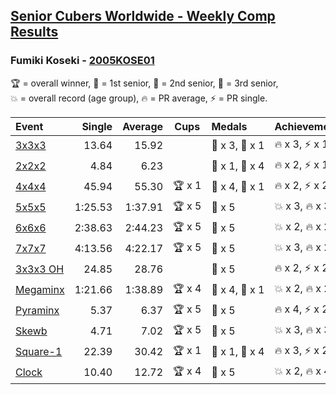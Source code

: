 <style>table {white-space: nowrap;}</style>

## [Senior Cubers Worldwide - Weekly Comp Results](/scw-comp/results/)
### Fumiki Koseki - [2005KOSE01](https://www.worldcubeassociation.org/persons/2005KOSE01)

<span style="white-space: nowrap;">🏆 = overall winner</span>, <span style="white-space: nowrap;">🥇 = 1st senior</span>, <span style="white-space: nowrap;">🥈 = 2nd senior</span>, <span style="white-space: nowrap;">🥉 = 3rd senior</span>, <span style="white-space: nowrap;">💥 = overall record (age group)</span>, <span style="white-space: nowrap;">🔥 = PR average</span>, <span style="white-space: nowrap;">⚡ = PR single</span>.

| Event | Single | Average | Cups | Medals | Achievements|
| :-- | --: | --: | :--: | :-- | :-- |
| [3x3x3](333.md) | 13.64 | 15.92 |  | 🥈 x 3, 🥉 x 1 | 🔥 x 3, ⚡ x 1 |
| [2x2x2](222.md) | 4.84 | 6.23 |  | 🥈 x 1, 🥉 x 4 | 🔥 x 2, ⚡ x 1 |
| [4x4x4](444.md) | 45.94 | 55.30 | 🏆 x 1 | 🥇 x 4, 🥈 x 1 | 🔥 x 2, ⚡ x 2 |
| [5x5x5](555.md) | 1:25.53 | 1:37.91 | 🏆 x 5 | 🥇 x 5 | 💥 x 3, 🔥 x 3, ⚡ x 3 |
| [6x6x6](666.md) | 2:38.63 | 2:44.23 | 🏆 x 5 | 🥇 x 5 | 💥 x 2, 🔥 x 2, ⚡ x 2 |
| [7x7x7](777.md) | 4:13.56 | 4:22.17 | 🏆 x 5 | 🥇 x 5 | 💥 x 3, 🔥 x 2, ⚡ x 2 |
| [3x3x3 OH](333oh.md) | 24.85 | 28.76 |  | 🥈 x 5 | 🔥 x 2, ⚡ x 2 |
| [Megaminx](minx.md) | 1:21.66 | 1:38.89 | 🏆 x 4 | 🥇 x 4, 🥈 x 1 | 💥 x 2, 🔥 x 2, ⚡ x 1 |
| [Pyraminx](pyram.md) | 5.37 | 6.37 | 🏆 x 5 | 🥇 x 5 | 🔥 x 4, ⚡ x 2 |
| [Skewb](skewb.md) | 4.71 | 7.02 | 🏆 x 5 | 🥇 x 5 | 💥 x 3, 🔥 x 3, ⚡ x 2 |
| [Square-1](sq1.md) | 22.39 | 30.42 | 🏆 x 1 | 🥇 x 1, 🥈 x 4 | 🔥 x 3, ⚡ x 2 |
| [Clock](clock.md) | 10.40 | 12.72 | 🏆 x 4 | 🥇 x 5 | 💥 x 2, 🔥 x 4, ⚡ x 3 |

<!-- Global site tag (gtag.js) - Google Analytics -->
<script async src="https://www.googletagmanager.com/gtag/js?id=UA-86348435-3"></script>
<script>window.dataLayer = window.dataLayer || []; function gtag() {dataLayer.push(arguments);} gtag('js', new Date()); gtag('config', 'UA-86348435-3');</script>
